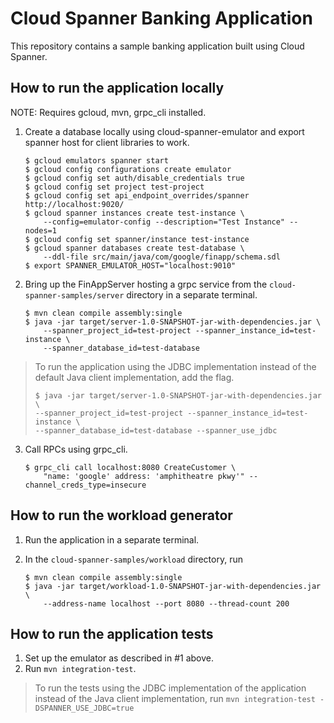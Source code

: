 # Cloud Spanner Banking Application

This repository contains a sample banking application built using Cloud Spanner.

## How to run the application locally

NOTE: Requires gcloud, mvn, grpc_cli installed.

1. Create a database locally using cloud-spanner-emulator and export spanner host
for client libraries to work.

    ```
    $ gcloud emulators spanner start
    $ gcloud config configurations create emulator
    $ gcloud config set auth/disable_credentials true
    $ gcloud config set project test-project
    $ gcloud config set api_endpoint_overrides/spanner http://localhost:9020/
    $ gcloud spanner instances create test-instance \
        --config=emulator-config --description="Test Instance" --nodes=1
    $ gcloud config set spanner/instance test-instance
    $ gcloud spanner databases create test-database \
        --ddl-file src/main/java/com/google/finapp/schema.sdl
    $ export SPANNER_EMULATOR_HOST="localhost:9010"
    ```

2. Bring up the FinAppServer hosting a grpc service from the `cloud-spanner-samples/server` directory in a separate terminal.

    ```
    $ mvn clean compile assembly:single
    $ java -jar target/server-1.0-SNAPSHOT-jar-with-dependencies.jar \
        --spanner_project_id=test-project --spanner_instance_id=test-instance \
        --spanner_database_id=test-database
    ```
> To run the application using the JDBC implementation instead of the default Java client implementation, add the flag.
> ```
> $ java -jar target/server-1.0-SNAPSHOT-jar-with-dependencies.jar \
> --spanner_project_id=test-project --spanner_instance_id=test-instance \
> --spanner_database_id=test-database --spanner_use_jdbc
> ```

3. Call RPCs using grpc_cli.

    ```
    $ grpc_cli call localhost:8080 CreateCustomer \
        "name: 'google' address: 'amphitheatre pkwy'" --channel_creds_type=insecure
    ```

## How to run the workload generator

1. Run the application in a separate terminal.

2. In the `cloud-spanner-samples/workload` directory, run
 
    ```
    $ mvn clean compile assembly:single
    $ java -jar target/workload-1.0-SNAPSHOT-jar-with-dependencies.jar \
        --address-name localhost --port 8080 --thread-count 200 
    ```

## How to run the application tests

1. Set up the emulator as described in #1 above.
2. Run `mvn integration-test`.
> To run the tests using the JDBC implementation of the application instead of the Java client implementation, run `mvn integration-test -DSPANNER_USE_JDBC=true`
